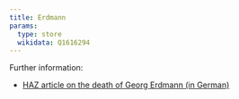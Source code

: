```yaml
---
title: Erdmann
params:
  type: store
  wikidata: Q1616294
---
```


Further information:

* [HAZ article on the death of Georg Erdmann (in German)](https://www.haz.de/lokales/hannover/hannovers-bekanntester-herrenausstatter-ist-tot-JSBUEWHPHN2CRDO4XY5AJSHA44.html)
